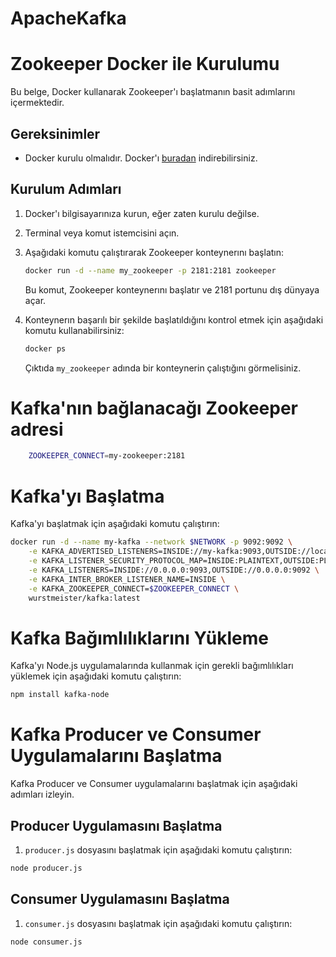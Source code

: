 # ApacheKafka
# Zookeeper Docker ile Kurulumu

Bu belge, Docker kullanarak Zookeeper'ı başlatmanın basit adımlarını içermektedir.

## Gereksinimler

- Docker kurulu olmalıdır. Docker'ı [buradan](https://docs.docker.com/get-docker/) indirebilirsiniz.

## Kurulum Adımları

1. Docker'ı bilgisayarınıza kurun, eğer zaten kurulu değilse.
2. Terminal veya komut istemcisini açın.
3. Aşağıdaki komutu çalıştırarak Zookeeper konteynerını başlatın:

    ```bash
    docker run -d --name my_zookeeper -p 2181:2181 zookeeper
    ```

    Bu komut, Zookeeper konteynerını başlatır ve 2181 portunu dış dünyaya açar.

4. Konteynerın başarılı bir şekilde başlatıldığını kontrol etmek için aşağıdaki komutu kullanabilirsiniz:

    ```bash
    docker ps
    ```

    Çıktıda `my_zookeeper` adında bir konteynerin çalıştığını görmelisiniz.

# Kafka'nın bağlanacağı Zookeeper adresi
```bash
    ZOOKEEPER_CONNECT=my-zookeeper:2181
```
# Kafka'yı Başlatma

Kafka'yı başlatmak için aşağıdaki komutu çalıştırın:

```bash
docker run -d --name my-kafka --network $NETWORK -p 9092:9092 \
    -e KAFKA_ADVERTISED_LISTENERS=INSIDE://my-kafka:9093,OUTSIDE://localhost:9092 \
    -e KAFKA_LISTENER_SECURITY_PROTOCOL_MAP=INSIDE:PLAINTEXT,OUTSIDE:PLAINTEXT \
    -e KAFKA_LISTENERS=INSIDE://0.0.0.0:9093,OUTSIDE://0.0.0.0:9092 \
    -e KAFKA_INTER_BROKER_LISTENER_NAME=INSIDE \
    -e KAFKA_ZOOKEEPER_CONNECT=$ZOOKEEPER_CONNECT \
    wurstmeister/kafka:latest
```
# Kafka Bağımlılıklarını Yükleme

Kafka'yı Node.js uygulamalarında kullanmak için gerekli bağımlılıkları yüklemek için aşağıdaki komutu çalıştırın:

```bash
npm install kafka-node
```
# Kafka Producer ve Consumer Uygulamalarını Başlatma

Kafka Producer ve Consumer uygulamalarını başlatmak için aşağıdaki adımları izleyin.

## Producer Uygulamasını Başlatma

1. `producer.js` dosyasını başlatmak için aşağıdaki komutu çalıştırın:

```bash
node producer.js
```
## Consumer Uygulamasını Başlatma

1. `consumer.js` dosyasını başlatmak için aşağıdaki komutu çalıştırın:

```bash
node consumer.js
```
